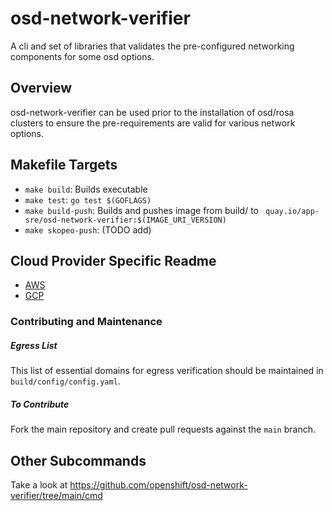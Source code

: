 # osd-network-verifier

A cli and set of libraries that validates the pre-configured networking components for some osd options.

## Overview

osd-network-verifier can be used prior to the installation of osd/rosa clusters to ensure the pre-requirements are valid for various network options.

## Makefile Targets
- `make build`: Builds executable
- `make test`: `go test $(GOFLAGS)`
- `make build-push`: Builds and pushes image from build/ to ` quay.io/app-sre/osd-network-verifier:$(IMAGE_URI_VERSION)`
- `make skopeo-push`: (TODO add)  

## Cloud Provider Specific Readme
-  [AWS](README_AWS.md)
-  [GCP](README_GCP.md)

### Contributing and Maintenance ####
##### Egress List #####
This list of essential domains for egress verification should be maintained in `build/config/config.yaml`.
##### To Contribute #####
Fork the main repository and create pull requests against the `main` branch.

## Other Subcommands
Take a look at <https://github.com/openshift/osd-network-verifier/tree/main/cmd>
